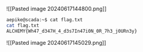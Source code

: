 ![[Pasted image 20240617144800.png]]

```bash
aepike@scada:~$ cat flag.txt                                                                                                                           
cat flag.txt                                                                                                                                           
ALCHEMY{Wh47_d347H_4_d3s7In47i0N_0R_7h3_j0URn3y}
```

![[Pasted image 20240617145029.png]]
